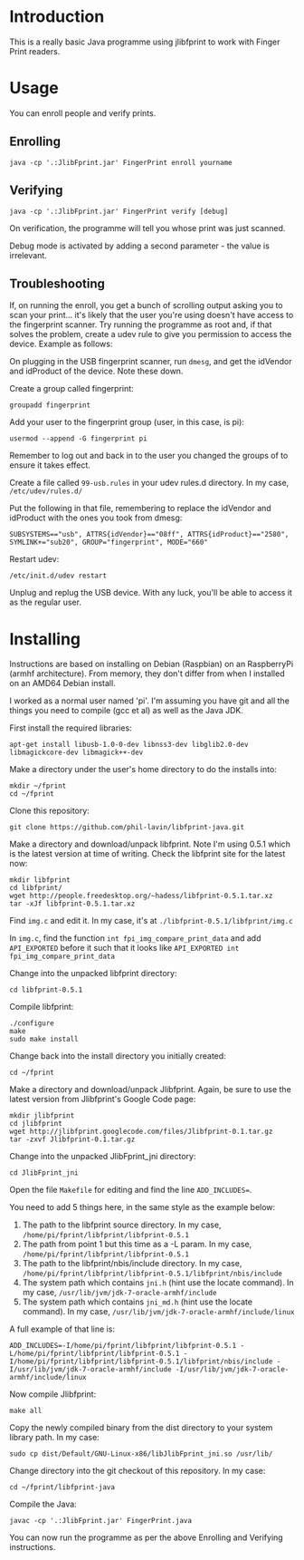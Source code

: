 Introduction
============

This is a really basic Java programme using jlibfprint to work with Finger Print readers.

Usage
=====

You can enroll people and verify prints.

Enrolling
---------

```
java -cp '.:JlibFprint.jar' FingerPrint enroll yourname
```

Verifying
---------

```
java -cp '.:JlibFprint.jar' FingerPrint verify [debug]
```

On verification, the programme will tell you whose print was just scanned.

Debug mode is activated by adding a second parameter - the value is irrelevant.

Troubleshooting
---------------

If, on running the enroll, you get a bunch of scrolling output asking you to scan your print... it's likely that the user you're using doesn't have access to the fingerprint scanner. Try running the programme as root and, if that
solves the problem, create a udev rule to give you permission to access the device. Example as follows:

On plugging in the USB fingerprint scanner, run ```dmesg```, and get the idVendor and idProduct of the device. Note these down.

Create a group called fingerprint:

```
groupadd fingerprint
```

Add your user to the fingerprint group (user, in this case, is pi):

```
usermod --append -G fingerprint pi
```

Remember to log out and back in to the user you changed the groups of to ensure it takes effect.

Create a file called ```99-usb.rules``` in your udev rules.d directory. In my case, ```/etc/udev/rules.d/```

Put the following in that file, remembering to replace the idVendor and idProduct with the ones you took from dmesg:

```
SUBSYSTEMS=="usb", ATTRS{idVendor}=="08ff", ATTRS{idProduct}=="2580", SYMLINK+="sub20", GROUP="fingerprint", MODE="660"
```

Restart udev:

```
/etc/init.d/udev restart
```

Unplug and replug the USB device. With any luck, you'll be able to access it as the regular user.

Installing
==========

Instructions are based on installing on Debian (Raspbian) on an RaspberryPi (armhf architecture). From memory, they don't differ from when I installed on an AMD64 Debian install.

I worked as a normal user named 'pi'. I'm assuming you have git and all the things you need to compile (gcc et al) as well as the Java JDK.

First install the required libraries:

```
apt-get install libusb-1.0-0-dev libnss3-dev libglib2.0-dev libmagickcore-dev libmagick++-dev
```

Make a directory under the user's home directory to do the installs into:

```
mkdir ~/fprint
cd ~/fprint
```

Clone this repository:

```
git clone https://github.com/phil-lavin/libfprint-java.git
```

Make a directory and download/unpack libfprint. Note I'm using 0.5.1 which is the latest version at time of writing. Check the libfprint site for the latest now:

```
mkdir libfprint
cd libfprint/
wget http://people.freedesktop.org/~hadess/libfprint-0.5.1.tar.xz
tar -xJf libfprint-0.5.1.tar.xz
```

Find ```img.c``` and edit it. In my case, it's at ```./libfprint-0.5.1/libfprint/img.c```

In ```img.c```, find the function ```int fpi_img_compare_print_data``` and add ```API_EXPORTED``` before it such that it looks like ```API_EXPORTED int fpi_img_compare_print_data```

Change into the unpacked libfprint directory:

```
cd libfprint-0.5.1
```

Compile libfprint:

```
./configure
make
sudo make install
```

Change back into the install directory you initially created:

```
cd ~/fprint
```

Make a directory and download/unpack Jlibfprint. Again, be sure to use the latest version from Jlibfprint's Google Code page:

```
mkdir jlibfprint
cd jlibfprint
wget http://jlibfprint.googlecode.com/files/Jlibfprint-0.1.tar.gz
tar -zxvf Jlibfprint-0.1.tar.gz
```

Change into the unpacked JlibFprint_jni directory:

```
cd JlibFprint_jni
```

Open the file ```Makefile``` for editing and find the line ```ADD_INCLUDES=```.

You need to add 5 things here, in the same style as the example below:

1. The path to the libfprint source directory. In my case, ```/home/pi/fprint/libfprint/libfprint-0.5.1```
2. The path from point 1 but this time as a -L param. In my case, ```/home/pi/fprint/libfprint/libfprint-0.5.1```
3. The path to the libfprint/nbis/include directory. In my case, ```/home/pi/fprint/libfprint/libfprint-0.5.1/libfprint/nbis/include```
4. The system path which contains ```jni.h``` (hint use the locate command). In my case, ```/usr/lib/jvm/jdk-7-oracle-armhf/include```
5. The system path which contains ```jni_md.h``` (hint use the locate command). In my case, ```/usr/lib/jvm/jdk-7-oracle-armhf/include/linux```

A full example of that line is:

```
ADD_INCLUDES=-I/home/pi/fprint/libfprint/libfprint-0.5.1 -L/home/pi/fprint/libfprint/libfprint-0.5.1 -I/home/pi/fprint/libfprint/libfprint-0.5.1/libfprint/nbis/include -I/usr/lib/jvm/jdk-7-oracle-armhf/include -I/usr/lib/jvm/jdk-7-oracle-armhf/include/linux
```

Now compile Jlibfprint:

```
make all
```

Copy the newly compiled binary from the dist directory to your system library path. In my case:

```
sudo cp dist/Default/GNU-Linux-x86/libJlibFprint_jni.so /usr/lib/
```

Change directory into the git checkout of this repository. In my case:

```
cd ~/fprint/libfprint-java
```

Compile the Java:

```
javac -cp '.:JlibFprint.jar' FingerPrint.java
```

You can now run the programme as per the above Enrolling and Verifying instructions.

